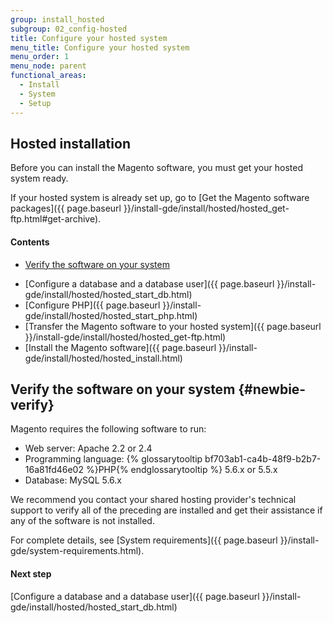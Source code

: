 ```yaml
---
group: install_hosted
subgroup: 02_config-hosted
title: Configure your hosted system
menu_title: Configure your hosted system
menu_order: 1
menu_node: parent
functional_areas:
  - Install
  - System
  - Setup
---
```


## Hosted installation

Before you can install the Magento software, you must get your hosted system ready.  

If your hosted system is already set up, go to [Get the Magento software packages]({{ page.baseurl }}/install-gde/install/hosted/hosted_get-ftp.html#get-archive).

#### Contents

*	[Verify the software on your system](#newbie-verify)
<!-- *	[Start the cPanel configuration utility](#newbie-cpanel) -->
*	[Configure a database and a database user]({{ page.baseurl }}/install-gde/install/hosted/hosted_start_db.html)
*	[Configure PHP]({{ page.baseurl }}/install-gde/install/hosted/hosted_start_php.html)
*	[Transfer the Magento software to your hosted system]({{ page.baseurl }}/install-gde/install/hosted/hosted_get-ftp.html)
*	[Install the Magento software]({{ page.baseurl }}/install-gde/install/hosted/hosted_install.html)

## Verify the software on your system   {#newbie-verify}

Magento requires the following software to run:

*	Web server: Apache 2.2 or 2.4
*	Programming language: {% glossarytooltip bf703ab1-ca4b-48f9-b2b7-16a81fd46e02 %}PHP{% endglossarytooltip %} 5.6.x or 5.5.x 
*	Database: MySQL 5.6.x

<div class="bs-callout bs-callout-info" markdown="1">
  <p>We recommend you contact your shared hosting provider's technical support to verify all of the preceding are installed and get their assistance if any of the software is not installed.</p>
</div>

For complete details, see [System requirements]({{ page.baseurl }}/install-gde/system-requirements.html).

#### Next step

[Configure a database and a database user]({{ page.baseurl }}/install-gde/install/hosted/hosted_start_db.html)

<!-- <h2 id=\"newbie-cpanel\">Start the cPanel configuration utility</h2>

To start configuring your hosted system:

1.	Log in with your provided credentials.
2.	On the first page, in the Web Hosting row, click **Manage**.
3.	If necessary, log in to cPanel.
 -->

